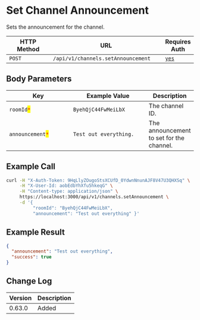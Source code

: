 # Set Channel Announcement

Sets the announcement for the channel.

<table><thead><tr><th width="163">HTTP Method</th><th width="320">URL</th><th>Requires Auth</th></tr></thead><tbody><tr><td><code>POST</code></td><td><code>/api/v1/channels.setAnnouncement</code></td><td><a href="../../authentication-endpoints/"><code>yes</code></a></td></tr></tbody></table>

## Body Parameters

<table><thead><tr><th width="216.33333333333331">Key</th><th width="246">Example Value</th><th>Description</th></tr></thead><tbody><tr><td><code>roomId</code><mark style="color:red;"><code>*</code></mark></td><td><code>ByehQjC44FwMeiLbX</code></td><td>The channel ID.</td></tr><tr><td><code>announcement</code><mark style="color:red;"><code>*</code></mark></td><td><code>Test out everything.</code></td><td>The announcement to set for the channel.</td></tr></tbody></table>

## Example Call

```bash
curl -H "X-Auth-Token: 9HqLlyZOugoStsXCUfD_0YdwnNnunAJF8V47U3QHXSq" \
     -H "X-User-Id: aobEdbYhXfu5hkeqG" \
     -H "Content-type: application/json" \
     https://localhost:3000/api/v1/channels.setAnnouncement \
     -d '{ 
          "roomId": "ByehQjC44FwMeiLbX", 
          "announcement": "Test out everything" }'
```

## Example Result

```json
{
  "announcement": "Test out everything",
  "success": true
}
```

## Change Log

| Version | Description |
| ------- | ----------- |
| 0.63.0  | Added       |
